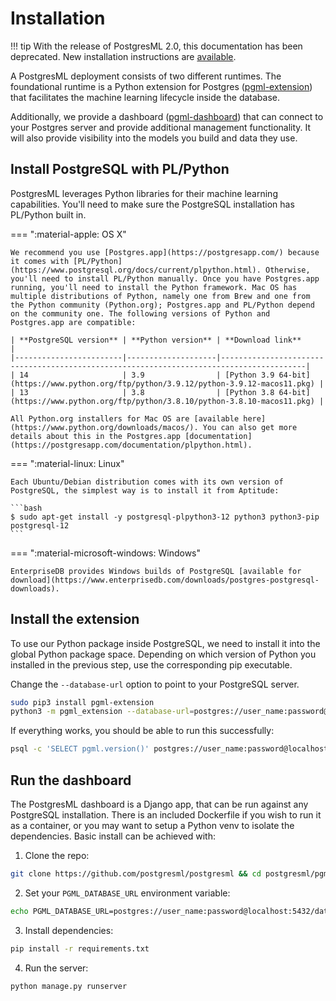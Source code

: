 # Installation

!!! tip
    With the release of PostgresML 2.0, this documentation has been deprecated. New installation instructions are [available](/user_guides/setup/v2/installation/).

A PostgresML deployment consists of two different runtimes. The foundational runtime is a Python extension for Postgres ([pgml-extension](https://github.com/postgresml/postgresml/tree/master/pgml-extension/)) that facilitates the machine learning lifecycle inside the database.

Additionally, we provide a dashboard ([pgml-dashboard](https://github.com/postgresml/postgresml/tree/master/pgml-dashboard/)) that can connect to your Postgres server and provide additional management functionality. It will also provide visibility into the models you build and data they use. 

## Install PostgreSQL with PL/Python

PostgresML leverages Python libraries for their machine learning capabilities. You'll need to make sure the PostgreSQL installation has PL/Python built in.

=== ":material-apple: OS X"

    We recommend you use [Postgres.app](https://postgresapp.com/) because it comes with [PL/Python](https://www.postgresql.org/docs/current/plpython.html). Otherwise, you'll need to install PL/Python manually. Once you have Postgres.app running, you'll need to install the Python framework. Mac OS has multiple distributions of Python, namely one from Brew and one from the Python community (Python.org); Postgres.app and PL/Python depend on the community one. The following versions of Python and Postgres.app are compatible:

    | **PostgreSQL version** | **Python version** | **Download link**                                                                       |
    |------------------------|--------------------|-----------------------------------------------------------------------------------------|
    | 14                     | 3.9                | [Python 3.9 64-bit](https://www.python.org/ftp/python/3.9.12/python-3.9.12-macos11.pkg) |
    | 13                     | 3.8                | [Python 3.8 64-bit](https://www.python.org/ftp/python/3.8.10/python-3.8.10-macos11.pkg) |

    All Python.org installers for Mac OS are [available here](https://www.python.org/downloads/macos/). You can also get more details about this in the Postgres.app [documentation](https://postgresapp.com/documentation/plpython.html).

=== ":material-linux: Linux"

    Each Ubuntu/Debian distribution comes with its own version of PostgreSQL, the simplest way is to install it from Aptitude:

    ```bash
    $ sudo apt-get install -y postgresql-plpython3-12 python3 python3-pip postgresql-12
    ```

=== ":material-microsoft-windows: Windows"

    EnterpriseDB provides Windows builds of PostgreSQL [available for download](https://www.enterprisedb.com/downloads/postgres-postgresql-downloads).
    

## Install the extension

To use our Python package inside PostgreSQL, we need to install it into the global Python package space. Depending on which version of Python you installed in the previous step, use the corresponding pip executable. 

Change the `--database-url` option to point to your PostgreSQL server.

```bash
sudo pip3 install pgml-extension
python3 -m pgml_extension --database-url=postgres://user_name:password@localhost:5432/database_name
```

If everything works, you should be able to run this successfully:

```bash
psql -c 'SELECT pgml.version()' postgres://user_name:password@localhost:5432/database_name
```

## Run the dashboard

The PostgresML dashboard is a Django app, that can be run against any PostgreSQL installation. There is an included Dockerfile if you wish to run it as a container, or you may want to setup a Python venv to isolate the dependencies. Basic install can be achieved with:

1. Clone the repo:
```bash
git clone https://github.com/postgresml/postgresml && cd postgresml/pgml-dashboard
```

2. Set your `PGML_DATABASE_URL` environment variable:
```bash
echo PGML_DATABASE_URL=postgres://user_name:password@localhost:5432/database_name > .env
```

3. Install dependencies:
```bash
pip install -r requirements.txt
```

4. Run the server:
```bash
python manage.py runserver
```
